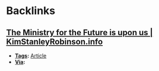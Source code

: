 
# Backlinks
## [The Ministry for the Future is upon us | KimStanleyRobinson.info](<The Ministry for the Future is upon us | KimStanleyRobinson.info.md>)
- **[Tags](<Tags.md>):** [Article](<Article.md>) 
- **[Via](<Via.md>):**

